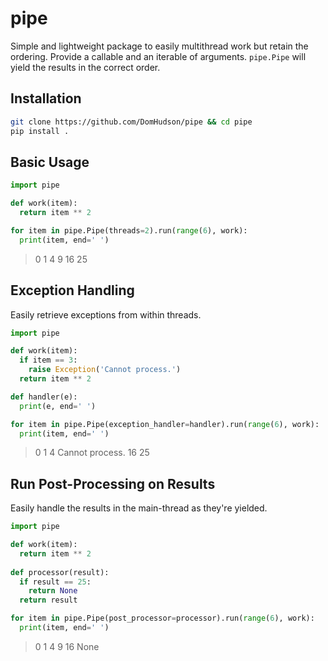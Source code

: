 # pipe

Simple and lightweight package to easily multithread work but retain the ordering. Provide a callable and an iterable of arguments. `pipe.Pipe` will yield the results in the correct order.

## Installation
```bash
git clone https://github.com/DomHudson/pipe && cd pipe
pip install .
```

## Basic Usage
```python
import pipe

def work(item):
  return item ** 2

for item in pipe.Pipe(threads=2).run(range(6), work):
  print(item, end=' ')
```
> 0 1 4 9 16 25

## Exception Handling

Easily retrieve exceptions from within threads.

```python
import pipe

def work(item):
  if item == 3:
    raise Exception('Cannot process.')
  return item ** 2

def handler(e):
  print(e, end=' ')

for item in pipe.Pipe(exception_handler=handler).run(range(6), work):
  print(item, end=' ')
```
> 0 1 4 Cannot process. 16 25 

## Run Post-Processing on Results

Easily handle the results in the main-thread as they're yielded.

```python
import pipe

def work(item):
  return item ** 2
  
def processor(result):
  if result == 25:
    return None
  return result

for item in pipe.Pipe(post_processor=processor).run(range(6), work):
  print(item, end=' ')
```
> 0 1 4 9 16 None 
